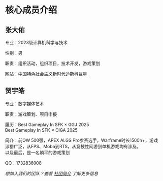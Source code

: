 # 核心成员介绍
## 张大佑
专业：2023级计算机科学与技术

性别：男

职责：组织活动，组织项目，技术开发，游戏策划

网站：[中国特色社会主义新时代迪斯科巨星](http://zhangdau.life/)


## 贺宇皓
 专业：数字媒体艺术

 职责：游戏策划、项目申报

 履历：Best Gameplay In SFK × GGJ 2025<br>Best Gameplay In SFK × CIGA 2025

 简介：前OW 500强，APEX ALGS Pro参赛选手，Warframe时长1500h+，游戏涉猎广泛，从FPS、Moba到RTS，从竞技性网游到单机游戏均有涉及。<br>以及最后，是一名躺平的游戏策划

 QQ：1732836008

*想加入我们的团队？查看 [社团简介](简介.md) 了解更多信息*